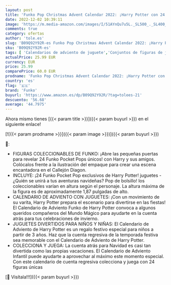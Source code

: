 ```yaml
---
layout: post
title: 'Funko Pop Christmas Advent Calendar 2022: ¡Harry Potter con 24 días de Sorpresa Pocket Pop! Figuras de Juguete  Calendario de Adviento Ideal para Vacaciones  Regalo Sorpresa de Navidad'
date: 2022-12-02 10:39:11
image: 'https://m.media-amazon.com/images/I/51AYnQu7u5L._SL500_._SL400_.jpg'
comments: true
category: ofertas
author: 'tole.es'
slug: 'B09Q92Y92R-es Funko Pop Christmas Advent Calendar 2022: ¡Harry Potter...'
sku: 'B09Q92Y92R-es'
tags: [ 'Calendarios de adviento de juguete','Conjuntos de figuras de juguete','Juguetes','Juguetes y juegos','Muñecos y figuras','advent','adviento','christmas','funko','navidad','🇪🇸', ]
actualPrice: 25.99 EUR
currency: EUR
price: 25.99
comparePrice: 60.0 EUR
prodname: 'Funko Pop Christmas Advent Calendar 2022: ¡Harry Potter con 24 días de Sorpresa Pocket Pop! Figuras de Juguete  Calendario de Adviento Ideal para Vacaciones  Regalo Sorpresa de Navidad'
country: 'es'
flag: '🇪🇸'
brand: 'Funko'
buyurl: 'https://www.amazon.es/dp/B09Q92Y92R/?tag=tolees-21'
descuento: '56.68'
average: '44.7975'
---
```


Ahora mismo tienes [{{< param title >}}]({{< param buyurl >}}) en el siguiente enlace!

[![{{< param prodname >}}]({{< param image >}})]({{< param buyurl >}})

🔎:

- FIGURAS COLECCIONABLES DE FUNKO: ¡Abre las pequeñas puertas para revelar 24 Funko Pocket Pops únicos! con Harry y sus amigos. Colócalos frente a la ilustración del empaque para crear una escena encantadora en el Callejón Diagon.
- INCLUYE: ¡24 Funko Pocket Pop exclusivos de Harry Potter! juguetes - ¿Quién se unirá a tus aventuras navideñas? Pop de bolsillo! los coleccionables varían en altura según el personaje. La altura máxima de la figura es de aproximadamente 1,87 pulgadas de alto.
- CALENDARIO DE ADVIENTO CON JUGUETES: ¡Con un movimiento de su varita, Harry Potter prepara el escenario para divertirse en las fiestas! El Calendario de Adviento Funko de Harry Potter convoca a algunos queridos compañeros del Mundo Mágico para ayudarte en la cuenta atrás para tus celebraciones de invierno.
- JUGUETES DIVERTIDOS PARA NIÑOS Y NIÑAS: El Calendario de Adviento de Harry Potter es un regalo festivo especial para niños a partir de 3 años. Haz que la cuenta regresiva de la temporada festiva sea memorable con el Calendario de Adviento de Harry Potter.
- COLECCIONA Y JUEGA: La cuenta atrás para Navidad es casi tan divertida como las propias vacaciones. El Calendario de Adviento Infantil puede ayudarte a aprovechar al máximo este momento especial. Con este calendario de cuenta regresiva colecciona y juega con 24 figuras únicas

[🛒 Visítala!!!]({{< param buyurl >}})
